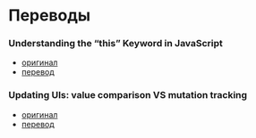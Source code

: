 # Переводы

### Understanding the “this” Keyword in JavaScript
- [оригинал](https://medium.com/better-programming/understanding-the-this-keyword-in-javascript-cb76d4c7c5e8)
- [перевод](this.md)

### Updating UIs: value comparison VS mutation tracking
- [оригинал](https://itnext.io/updating-uis-value-comparison-vs-mutation-tracking-9f6fe912dd9a)
- [перевод](Updating_UIs.md)
